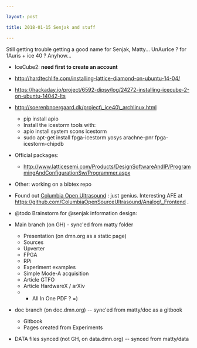 ```yaml
---

layout: post

title: 2018-01-15 Senjak and stuff

---
```



Still getting trouble getting a good name for Senjak, Matty... UnAurIce
? for 1Auris + ice 40 ? Anyhow...

-   IceCube2: **need first to create an account**
-   http://hardtechlife.com/installing-lattice-diamond-on-ubuntu-14-04/
-   https://hackaday.io/project/6592-dipsy/log/24272-installing-icecube-2-on-ubuntu-14042-lts
-   http://soerenbnoergaard.dk/project\_ice40\_archlinux.html
    -   pip install apio
    -   Install the icestorm tools with:
    -   apio install system scons icestorm
    -   sudo apt-get install fpga-icestorm yosys arachne-pnr
        fpga-icestorm-chipdb
-   Official packages:

    -   http://www.latticesemi.com/Products/DesignSoftwareAndIP/ProgrammingAndConfigurationSw/Programmer.aspx
-   Other: working on a bibtex repo

-   Found out [Columbia Open
    Ultrasound](https://github.com/ColumbiaOpenSourceUltrasound) :
    just genius. Interesting AFE at
    https://github.com/ColumbiaOpenSourceUltrasound/Analog\_Frontend .

-   @todo Brainstorm for @senjak information design:

-   Main branch (on GH) - sync'ed from matty folder
    -   Presentation (on dmn.org as a static page)
    -   Sources
    -   Upverter
    -   FPGA
    -   RPi
    -   Experiment examples
    -   Simple Mode-A acquisition
    -   Article GTFO
    -   Article HardwareX / arXiv
    -   -   All In One PDF ? =)

-   doc branch (on doc.dmn.org) -- sync'ed from matty/doc as a gitbook
    -   Gitbook
    -   Pages created from Experiments
-   DATA files synced (not GH, on data.dmn.org) -- synced from
    matty/data

